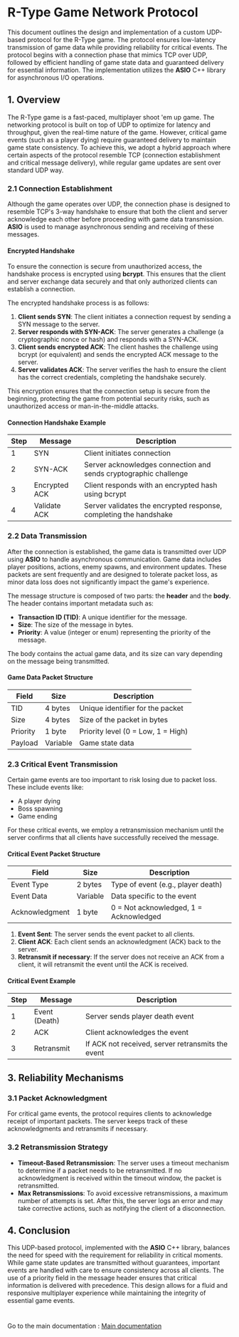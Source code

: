 # R-Type Game Network Protocol

This document outlines the design and implementation of a custom UDP-based protocol for the R-Type game. The protocol ensures low-latency transmission of game data while providing reliability for critical events. The protocol begins with a connection phase that mimics TCP over UDP, followed by efficient handling of game state data and guaranteed delivery for essential information. The implementation utilizes the **ASIO** C++ library for asynchronous I/O operations.

## 1. Overview

The R-Type game is a fast-paced, multiplayer shoot 'em up game. The networking protocol is built on top of UDP to optimize for latency and throughput, given the real-time nature of the game. However, critical game events (such as a player dying) require guaranteed delivery to maintain game state consistency. To achieve this, we adopt a hybrid approach where certain aspects of the protocol resemble TCP (connection establishment and critical message delivery), while regular game updates are sent over standard UDP way.

### 2.1 Connection Establishment

Although the game operates over UDP, the connection phase is designed to resemble TCP's 3-way handshake to ensure that both the client and server acknowledge each other before proceeding with game data transmission. **ASIO** is used to manage asynchronous sending and receiving of these messages.

#### Encrypted Handshake

To ensure the connection is secure from unauthorized access, the handshake process is encrypted using **bcrypt**. This ensures that the client and server exchange data securely and that only authorized clients can establish a connection.

The encrypted handshake process is as follows:

1. **Client sends SYN**: The client initiates a connection request by sending a SYN message to the server.
2. **Server responds with SYN-ACK**: The server generates a challenge (a cryptographic nonce or hash) and responds with a SYN-ACK.
3. **Client sends encrypted ACK**: The client hashes the challenge using bcrypt (or equivalent) and sends the encrypted ACK message to the server.
4. **Server validates ACK**: The server verifies the hash to ensure the client has the correct credentials, completing the handshake securely.

This encryption ensures that the connection setup is secure from the beginning, protecting the game from potential security risks, such as unauthorized access or man-in-the-middle attacks.

#### Connection Handshake Example

| Step  | Message         | Description                                                      |
|-------|-----------------|------------------------------------------------------------------|
| 1     | SYN             | Client initiates connection                                      |
| 2     | SYN-ACK         | Server acknowledges connection and sends cryptographic challenge |
| 3     | Encrypted ACK   | Client responds with an encrypted hash using bcrypt              |
| 4     | Validate ACK    | Server validates the encrypted response, completing the handshake|

### 2.2 Data Transmission

After the connection is established, the game data is transmitted over UDP using **ASIO** to handle asynchronous communication. Game data includes player positions, actions, enemy spawns, and environment updates. These packets are sent frequently and are designed to tolerate packet loss, as minor data loss does not significantly impact the game's experience.

The message structure is composed of two parts: the **header** and the **body**. The header contains important metadata such as:

- **Transaction ID (TID)**: A unique identifier for the message.
- **Size**: The size of the message in bytes.
- **Priority**: A value (integer or enum) representing the priority of the message.

The body contains the actual game data, and its size can vary depending on the message being transmitted.

#### Game Data Packet Structure

| Field      | Size     | Description                       |
|------------|----------|-----------------------------------|
| TID        | 4 bytes  | Unique identifier for the packet   |
| Size       | 4 bytes  | Size of the packet in bytes        |
| Priority   | 1 byte   | Priority level (0 = Low, 1 = High) |
| Payload    | Variable | Game state data                   |

### 2.3 Critical Event Transmission

Certain game events are too important to risk losing due to packet loss. These include events like:

- A player dying
- Boss spawning
- Game ending

For these critical events, we employ a retransmission mechanism until the server confirms that all clients have successfully received the message.

#### Critical Event Packet Structure

| Field        | Size     | Description                          |
|--------------|----------|--------------------------------------|
| Event Type   | 2 bytes  | Type of event (e.g., player death)    |
| Event Data   | Variable | Data specific to the event            |
| Acknowledgment | 1 byte  | 0 = Not acknowledged, 1 = Acknowledged|

1. **Event Sent**: The server sends the event packet to all clients.
2. **Client ACK**: Each client sends an acknowledgment (ACK) back to the server.
3. **Retransmit if necessary**: If the server does not receive an ACK from a client, it will retransmit the event until the ACK is received.

#### Critical Event Example

| Step  | Message        | Description                                     |
|-------|----------------|-------------------------------------------------|
| 1     | Event (Death)   | Server sends player death event                 |
| 2     | ACK             | Client acknowledges the event                   |
| 3     | Retransmit      | If ACK not received, server retransmits the event|

## 3. Reliability Mechanisms

### 3.1 Packet Acknowledgment

For critical game events, the protocol requires clients to acknowledge receipt of important packets. The server keeps track of these acknowledgments and retransmits if necessary.

### 3.2 Retransmission Strategy

- **Timeout-Based Retransmission**: The server uses a timeout mechanism to determine if a packet needs to be retransmitted. If no acknowledgment is received within the timeout window, the packet is retransmitted.
- **Max Retransmissions**: To avoid excessive retransmissions, a maximum number of attempts is set. After this, the server logs an error and may take corrective actions, such as notifying the client of a disconnection.

## 4. Conclusion

This UDP-based protocol, implemented with the **ASIO** C++ library, balances the need for speed with the requirement for reliability in critical moments. While game state updates are transmitted without guarantees, important events are handled with care to ensure consistency across all clients. The use of a priority field in the message header ensures that critical information is delivered with precedence. This design allows for a fluid and responsive multiplayer experience while maintaining the integrity of essential game events.

#
Go to the main documentation : [Main documentation](Readme.md)